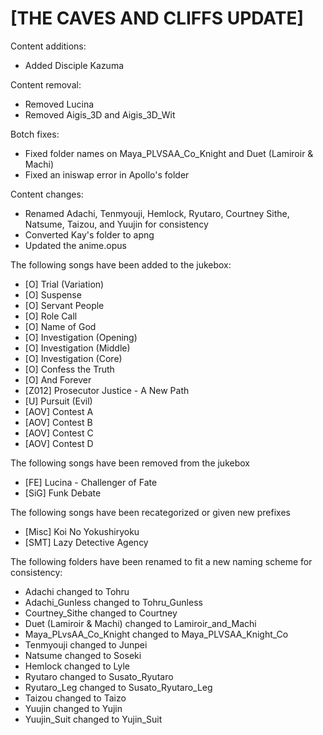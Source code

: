 # [THE CAVES AND CLIFFS UPDATE]

Content additions:
   * Added Disciple Kazuma

Content removal:
   * Removed Lucina
   * Removed Aigis_3D and Aigis_3D_Wit

Botch fixes:
   * Fixed folder names on Maya_PLVSAA_Co_Knight and Duet (Lamiroir & Machi)
   * Fixed an iniswap error in Apollo's folder

Content changes:
   * Renamed Adachi, Tenmyouji, Hemlock, Ryutaro, Courtney Sithe, Natsume, Taizou, and Yuujin for consistency
   * Converted Kay's folder to apng
   * Updated the anime.opus

The following songs have been added to the jukebox:
   * [O] Trial (Variation)
   * [O] Suspense
   * [O] Servant People
   * [O] Role Call
   * [O] Name of God
   * [O] Investigation (Opening)
   * [O] Investigation (Middle)
   * [O] Investigation (Core)
   * [O] Confess the Truth
   * [O] And Forever
   * [Z012] Prosecutor Justice - A New Path
   * [U] Pursuit (Evil)
   * [AOV] Contest A
   * [AOV] Contest B
   * [AOV] Contest C
   * [AOV] Contest D

The following songs have been removed from the jukebox
   * [FE] Lucina - Challenger of Fate
   * [SiG] Funk Debate

The following songs have been recategorized or given new prefixes
   * [Misc] Koi No Yokushiryoku
   * [SMT] Lazy Detective Agency
   
The following folders have been renamed to fit a new naming scheme for consistency:
   * Adachi changed to Tohru
   * Adachi_Gunless changed to Tohru_Gunless
   * Courtney_Sithe changed to Courtney
   * Duet (Lamiroir & Machi) changed to Lamiroir_and_Machi
   * Maya_PLvsAA_Co_Knight changed to Maya_PLVSAA_Knight_Co
   * Tenmyouji changed to Junpei
   * Natsume changed to Soseki
   * Hemlock changed to Lyle
   * Ryutaro changed to Susato_Ryutaro
   * Ryutaro_Leg changed to Susato_Ryutaro_Leg
   * Taizou changed to Taizo
   * Yuujin changed to Yujin
   * Yuujin_Suit changed to Yujin_Suit